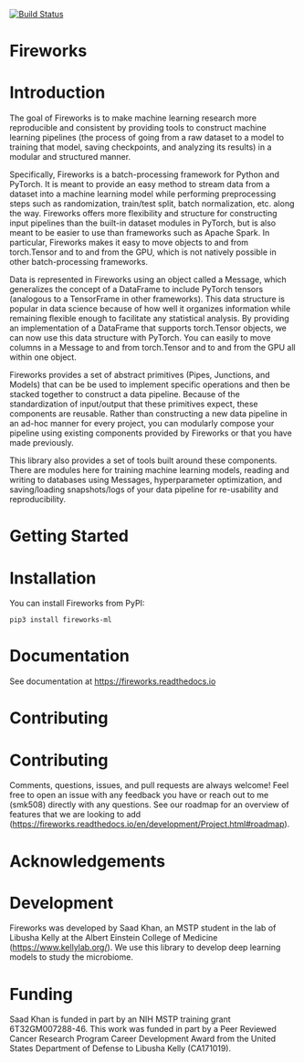 [![Build Status](https://travis-ci.org/kellylab/Fireworks.svg?branch=development)](https://travis-ci.org/kellylab/Fireworks)

# Fireworks
Introduction
=====================================

The goal of Fireworks is to make machine learning research more reproducible and consistent by providing tools to construct machine learning pipelines (the process of going from a raw dataset to a model to training that model, saving checkpoints, and analyzing its results) in a modular and structured manner.

Specifically, Fireworks is a batch-processing framework for Python and PyTorch. It is meant to provide an easy method to stream data from a dataset into a machine learning model while performing preprocessing steps such as randomization, train/test split, batch normalization, etc. along the way. Fireworks offers more flexibility and structure for constructing input pipelines than the built-in dataset modules in PyTorch, but is also meant to be easier to use than frameworks such as Apache Spark. In particular, Fireworks makes it easy to move objects to and from torch.Tensor and to and from the GPU, which is not natively possible in other batch-processing frameworks.

Data is represented in Fireworks using an object called a Message, which generalizes the concept of a DataFrame to include PyTorch tensors (analogous to a TensorFrame in other frameworks). This data structure is popular in data science because of how well it organizes information while remaining flexible enough to facilitate any statistical analysis. By providing an implementation of a DataFrame that supports torch.Tensor objects, we can now use this data structure with PyTorch. You can easily to move columns in a Message to and from torch.Tensor and to and from the GPU all within one object.

Fireworks provides a set of abstract primitives (Pipes, Junctions, and Models) that can be be used to implement specific operations and then be stacked together to construct a data pipeline. Because of the standardization of input/output that these primitives expect, these components are reusable. Rather than constructing a new data pipeline in an ad-hoc manner for every project, you can modularly compose your pipeline using existing components provided by Fireworks or that you have made previously.

This library also provides a set of tools built around these components. There are modules here for training machine learning models, reading and writing to databases using Messages, hyperparameter optimization, and saving/loading snapshots/logs of your data pipeline for re-usability and reproducibility.

# Getting Started
Installation
=====================================
You can install Fireworks from PyPI:

    pip3 install fireworks-ml

Documentation
=====================================
See documentation at https://fireworks.readthedocs.io

# Contributing
Contributing
=====================================
Comments, questions, issues, and pull requests are always welcome! Feel free to open an issue with any feedback you have or reach out to me (smk508) directly with any questions. See our roadmap for an overview of features that we are looking to add (https://fireworks.readthedocs.io/en/development/Project.html#roadmap).

# Acknowledgements
Development
=====================================
Fireworks was developed by Saad Khan, an MSTP student in the lab of Libusha Kelly at the Albert Einstein College of Medicine (https://www.kellylab.org/). We use this library to develop deep learning models to study the microbiome.

Funding
=====================================
Saad Khan is funded in part by an NIH MSTP training grant 6T32GM007288-46. This work was funded in part by a Peer Reviewed Cancer Research Program Career Development Award from the United States Department of Defense to Libusha Kelly (CA171019).
